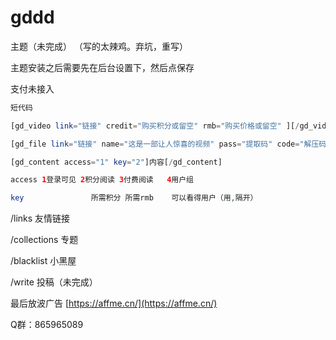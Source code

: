 # gddd
主题（未完成） （写的太辣鸡。弃坑，重写）

主题安装之后需要先在后台设置下，然后点保存

支付未接入

```php
短代码

[gd_video link="链接" credit="购买积分或留空" rmb="购买价格或留空" ][/gd_video]

[gd_file link="链接" name="这是一部让人惊喜的视频" pass="提取码" code="解压码"]

[gd_content access="1" key="2"]内容[/gd_content]

access 1登录可见 2积分阅读 3付费阅读   4用户组

key               所需积分 所需rmb    可以看得用户（用,隔开）

```
/links 友情链接

/collections 专题

/blacklist 小黑屋

/write     投稿（未完成）

最后放波广告  [https://affme.cn/](https://affme.cn/)

Q群：865965089
